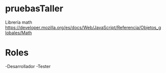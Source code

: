# pruebasTaller

Librería math
https://developer.mozilla.org/es/docs/Web/JavaScript/Referencia/Objetos_globales/Math

# Roles
-Desarrollador
-Tester
